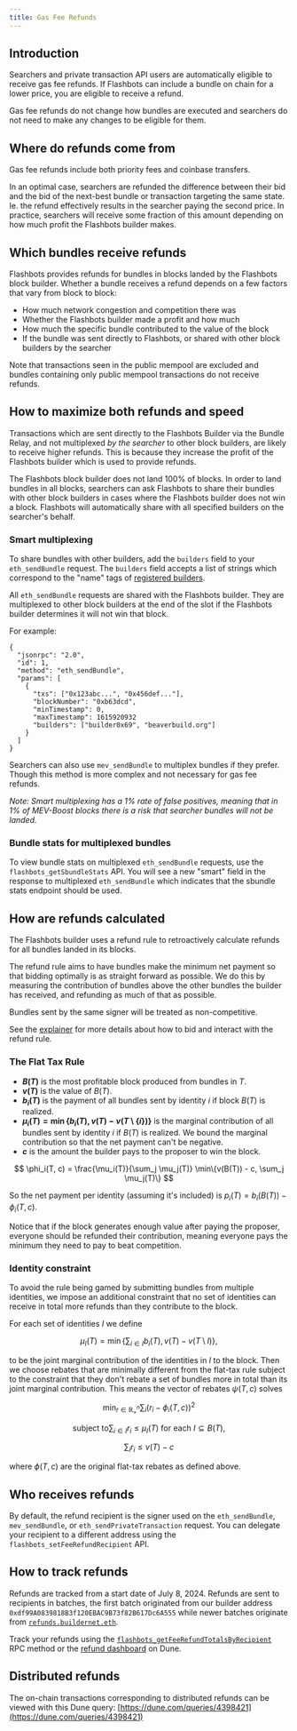 ```yaml
---
title: Gas Fee Refunds
---
```


## Introduction

Searchers and private transaction API users are automatically eligible to receive gas fee refunds. If Flashbots can include a bundle on chain for a lower price, you are eligible to receive a refund.

Gas fee refunds do not change how bundles are executed and searchers do not need to make any changes to be eligible for them.

## Where do refunds come from

Gas fee refunds include both priority fees and coinbase transfers.

In an optimal case, searchers are refunded the difference between their bid and the bid of the next-best bundle or transaction targeting the same state. Ie. the refund effectively results in the searcher paying the second price. In practice, searchers will receive some fraction of this amount depending on how much profit the Flashbots builder makes.

## Which bundles receive refunds

Flashbots provides refunds for bundles in blocks landed by the Flashbots block builder. Whether a bundle receives a refund depends on a few factors that vary from block to block:
* How much network congestion and competition there was
* Whether the Flashbots builder made a profit and how much
* How much the specific bundle contributed to the value of the block
* If the bundle was sent directly to Flashbots, or shared with other block builders by the searcher

Note that transactions seen in the public mempool are excluded and bundles containing only public mempool transactions do not receive refunds.

## How to maximize both refunds and speed

Transactions which are sent directly to the Flashbots Builder via the Bundle Relay, and not multiplexed _by the searcher_ to other block builders, are likely to receive higher refunds. This is because they increase the profit of the Flashbots builder which is used to provide refunds.

The Flashbots block builder does not land 100% of blocks. In order to land bundles in all blocks, searchers can ask Flashbots to share their bundles with other block builders in cases where the Flashbots builder does not win a block. Flashbots will automatically share with all specified builders on the searcher's behalf.

### Smart multiplexing

To share bundles with other builders, add the `builders` field to your `eth_sendBundle` request. The `builders` field accepts a list of strings which correspond to the "name" tags of [registered builders](https://github.com/flashbots/dowg/blob/main/builder-registrations.json).

All `eth_sendBundle` requests are shared with the Flashbots builder. They are multiplexed to other block builders at the end of the slot if the Flashbots builder determines it will not win that block.

For example:

```
{
  "jsonrpc": "2.0",
  "id": 1,
  "method": "eth_sendBundle",
  "params": [
    {
      "txs": ["0x123abc...", "0x456def..."],
      "blockNumber": "0xb63dcd",
      "minTimestamp": 0,
      "maxTimestamp": 1615920932
      "builders": ["builder0x69", "beaverbuild.org"]
    }
  ]
}
```

Searchers can also use `mev_sendBundle` to multiplex bundles if they prefer. Though this method is more complex and not necessary for gas fee refunds.

_Note: Smart multiplexing has a 1% rate of false positives, meaning that in 1% of MEV-Boost blocks there is a risk that searcher bundles will not be landed._

### Bundle stats for multiplexed bundles

To view bundle stats on multiplexed `eth_sendBundle` requests, use the `flashbots_getSbundleStats` API. You will see a new "smart" field in the response to multiplexed `eth_sendBundle` which indicates that the sbundle stats endpoint should be used.

## How are refunds calculated

The Flashbots builder uses a refund rule to retroactively calculate refunds for all bundles landed in its blocks.

The refund rule aims to have bundles make the minimum net payment so that bidding optimally is as straight forward as possible. We do this by measuring the contribution of bundles above the other bundles the builder has received, and refunding as much of that as possible. 

Bundles sent by the same signer will be treated as non-competitive.

See the [explainer](https://collective.flashbots.net/t/refund-rule-wat-dis-how-to-and-faq/4049/2) for more details about how to bid and interact with the refund rule.

### The Flat Tax Rule

- **$B(T)$** is the most profitable block produced from bundles in $T$.
- **$v(T)$** is the value of $B(T)$.
- **$b_i(T)$** is the payment of all bundles sent by identity $i$ if block $B(T)$ is realized.
- **$\mu_i(T) = \min\{b_i(T), v(T) - v(T \setminus \{i\})\}$** is the marginal contribution of all bundles sent by identity $i$ if $B(T)$ is realized. We bound the marginal contribution so that the net payment can't be negative.
- **$c$** is the amount the builder pays to the proposer to win the block.
  
$$
\phi_i(T, c) = \frac{\mu_i(T)}{\sum_j \mu_j(T)} \min\{v(B(T)) - c, \sum_j \mu_j(T)\}
$$

So the net payment per identity (assuming it's included) is $p_i(T) = b_i(B(T)) - \phi_i(T, c)$.

Notice that if the block generates enough value after paying the proposer, everyone should be refunded their contribution, meaning everyone pays the minimum they need to pay to beat competition. 

### Identity constraint

To avoid the rule being gamed by submitting bundles from multiple identities, we impose an additional constraint that no set of identities can receive in total more refunds than they contribute to the block.

For each set of identities $I$ we define

$$
\mu_I(T) = \min\{\sum_{i\in I} b_i(T), v(T) - v(T \setminus I)\},
$$

to be the joint marginal contribution of the identities in $I$ to the block. Then we choose rebates that are minimally different from the flat-tax rule subject to the constraint that they don't rebate a set of bundles more in total than its joint marginal contribution. This means the vector of rebates $\psi(T, c)$ solves

$$
\min_{r\in\mathbb{R}^n_+} \sum_i (r_i - \phi_i(T, c))^2
$$

$$
\text{subject to} \sum_{i\in I} r_i \leq \mu_I(T) \text{ for each } I \subseteq B(T),
$$

$$
\sum_i r_i \leq v(T) - c
$$

where $\phi(T, c)$ are the original flat-tax rebates as defined above.

## Who receives refunds

By default, the refund recipient is the signer used on the `eth_sendBundle`, `mev_sendBundle`, or `eth_sendPrivateTransaction` request. You can delegate your recipient to a different address using the `flashbots_setFeeRefundRecipient` API.

## How to track refunds

Refunds are tracked from a start date of July 8, 2024. Refunds are sent to recipients in batches, the first batch originated from our builder address `0xdf99A0839818B3f120EBAC9B73f82B617Dc6A555` while newer batches originate from [`refunds.buildernet.eth`](https://etherscan.io/address/0x62a29205f7ff00f4233d9779c210150787638e7f). 

Track your refunds using the [`flashbots_getFeeRefundTotalsByRecipient`](/flashbots-auction/advanced/rpc-endpoint#flashbots_getfeerefundtotalsbyrecipient) RPC method or the [refund dashboard](https://app.hex.tech/9eb1e790-53f7-4c16-be76-4a22c1aa7d17/app/0c2d34ef-1304-481a-b3d6-b773ce9e0e19/latest) on Dune.

## Distributed refunds

The on-chain transactions corresponding to distributed refunds can be viewed with this Dune query: [https://dune.com/queries/4398421](https://dune.com/queries/4398421)
